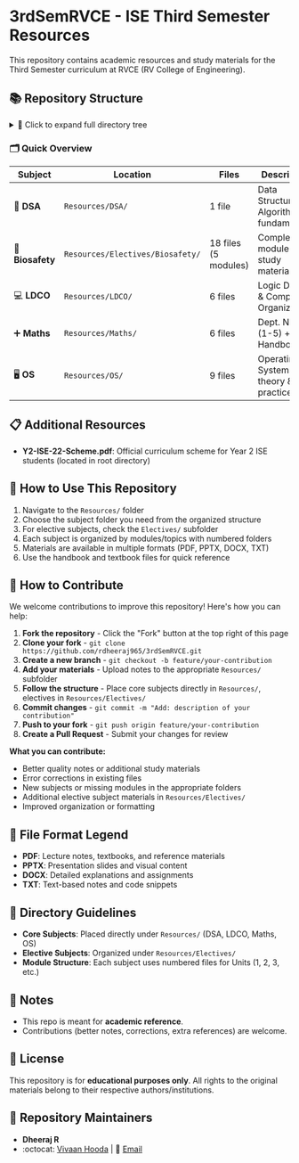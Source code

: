 # 3rdSemRVCE - ISE Third Semester Resources
This repository contains academic resources and study materials for the Third Semester curriculum at RVCE (RV College of Engineering).

## 📚 Repository Structure

<details>
<summary>🔽 Click to expand full directory tree</summary>

```
📁 3rdSemRVCE/
├── 📋 README.md
├── 📂 Resources/
│   ├── 🔢 DSA/
│   │   └── 📄 1.pdf // Handwritten Notes (Units 1 - 5)
│   ├── 🎯 Electives/
│   │   └── 🧬 Biosafety/
│   │       ├── 📂 1/
│   │       │   ├── 📄 1.1.pdf
│   │       │   ├── 📄 1.2.pdf
│   │       │   └── 📄 1.3.pdf
│   │       ├── 📂 2/
│   │       │   ├── 📄 2.pdf
│   │       │   └── 📊 2.pptx
│   │       ├── 📂 3/
│   │       │   ├── 📄 3.1.pdf
│   │       │   ├── 📊 3.2.pptx
│   │       │   ├── 📄 3.3.pdf
│   │       │   ├── 📊 3.4.pptx
│   │       │   └── 📄 3.5.pdf
│   │       ├── 📂 4/
│   │       │   ├── 📄 4.1.pdf
│   │       │   ├── 📄 4.2.pdf
│   │       │   ├── 📝 4.3.docx
│   │       │   ├── 📄 4.4.pdf
│   │       │   └── 📊 4.5.pptx
│   │       └── 📂 5/
│   │           ├── 📄 5.1.pdf
│   │           ├── 📄 5.2.pdf
│   │           ├── 📄 5.3.pdf
│   │           ├── 📄 5.4.pdf
│   │           ├── 📄 5.5.pdf
│   │           └── 📄 5.6.pdf
│   ├── 💻 LDCO/
│   │   ├── 📜 1.txt
│   │   ├── 📄 2.pdf
│   │   ├── 📄 3.pdf
│   │   ├── 📄 4.pdf
│   │   ├── 📄 5.pdf
│   │   └── 📚 TB.pdf
│   ├── ➕ Maths/
│   │   ├── 📄 1.pdf
│   │   ├── 📄 2.pdf
│   │   ├── 📄 3.pdf
│   │   ├── 📄 4.pdf
│   │   ├── 📄 5.pdf
│   │   └── 📖 Handbook.pdf
│   └── 🖥️ OS/
│       ├── 📄 1&2.pdf
│       ├── 📝 1.docx
│       ├── 📝 2.docx
│       ├── 📄 2.pdf
│       ├── 📄 3.pdf
│       ├── 📄 4.pdf
│       ├── 📊 5.1.pptx
│       ├── 📊 5.2.pptx
│       └── 📊 5.pptx
└── 🎓 Y2-ISE-22-Scheme.pdf
```

</details>

### 🗂️ Quick Overview

| Subject | Location | Files | Description |
|---------|----------|-------|-------------|
| 🔢 **DSA** | `Resources/DSA/` | 1 file | Data Structures & Algorithms fundamentals |
| 🧬 **Biosafety** | `Resources/Electives/Biosafety/` | 18 files (5 modules) | Complete module-wise study materials |
| 💻 **LDCO** | `Resources/LDCO/` | 6 files | Logic Design & Computer Organization |
| ➕ **Maths** | `Resources/Maths/` | 6 files | Dept. Notes (1-5) + Handbook |
| 🖥️ **OS** | `Resources/OS/` | 9 files | Operating Systems theory & practice |

## 📋 Additional Resources

- **Y2-ISE-22-Scheme.pdf**: Official curriculum scheme for Year 2 ISE students (located in root directory)

## 🎯 How to Use This Repository

1. Navigate to the `Resources/` folder
2. Choose the subject folder you need from the organized structure
3. For elective subjects, check the `Electives/` subfolder
4. Each subject is organized by modules/topics with numbered folders
5. Materials are available in multiple formats (PDF, PPTX, DOCX, TXT)
6. Use the handbook and textbook files for quick reference

## 🤝 How to Contribute

We welcome contributions to improve this repository! Here's how you can help:

1. **Fork the repository** - Click the "Fork" button at the top right of this page
2. **Clone your fork** - `git clone https://github.com/rdheeraj965/3rdSemRVCE.git`
3. **Create a new branch** - `git checkout -b feature/your-contribution`
4. **Add your materials** - Upload notes to the appropriate `Resources/` subfolder
5. **Follow the structure** - Place core subjects directly in `Resources/`, electives in `Resources/Electives/`
6. **Commit changes** - `git commit -m "Add: description of your contribution"`
7. **Push to your fork** - `git push origin feature/your-contribution`
8. **Create a Pull Request** - Submit your changes for review

**What you can contribute:**
- Better quality notes or additional study materials
- Error corrections in existing files
- New subjects or missing modules in the appropriate folders
- Additional elective subject materials in `Resources/Electives/`
- Improved organization or formatting

## 📝 File Format Legend

- **PDF**: Lecture notes, textbooks, and reference materials
- **PPTX**: Presentation slides and visual content
- **DOCX**: Detailed explanations and assignments
- **TXT**: Text-based notes and code snippets

## 📁 Directory Guidelines

- **Core Subjects**: Placed directly under `Resources/` (DSA, LDCO, Maths, OS)
- **Elective Subjects**: Organized under `Resources/Electives/`
- **Module Structure**: Each subject uses numbered files for Units (1, 2, 3, etc.)

## 📌 Notes

* This repo is meant for **academic reference**.
* Contributions (better notes, corrections, extra references) are welcome.

## 📄 License

This repository is for **educational purposes only**. All rights to the original materials belong to their respective authors/institutions.

## 👥 Repository Maintainers

- **Dheeraj R** 
- :octocat: [Vivaan Hooda](https://github.com/VivaanHooda) | 📧 [Email](mailto:vivaan.hooda@gmail.com)
